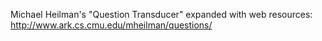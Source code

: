 Michael Heilman's "Question Transducer" expanded with web resources: http://www.ark.cs.cmu.edu/mheilman/questions/